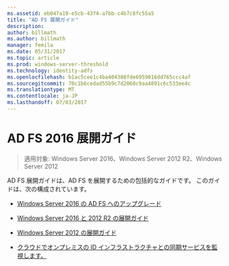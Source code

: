 ```yaml
---
ms.assetid: eb047a19-e5cb-43f4-a7bb-c4b7c8fc55a5
title: "AD FS 展開ガイド"
description: 
author: billmath
ms.author: billmath
manager: femila
ms.date: 05/31/2017
ms.topic: article
ms.prod: windows-server-threshold
ms.technology: identity-adfs
ms.openlocfilehash: b1ac5cee1c4ba404308fde6959016dd765ccc4af
ms.sourcegitcommit: 70c1b6cedad55b9c7d2068c9aa4891c6c533ee4c
ms.translationtype: MT
ms.contentlocale: ja-JP
ms.lasthandoff: 07/03/2017
---
```

# <a name="ad-fs-2016-deployment-guide"></a>AD FS 2016 展開ガイド

>適用対象: Windows Server 2016、Windows Server 2012 R2、Windows Server 2012

AD FS 展開ガイドは、AD FS を展開するための包括的なガイドです。  このガイドは、次の構成されています。

  
* [Windows Server 2016 の AD FS へのアップグレード](Upgrading-to-AD-FS-in-Windows-Server-2016.md)  

* [Windows Server 2016 と 2012 R2 の展開ガイド](Windows-Server-2012-R2-AD-FS-Deployment-Guide.md)

* [Windows Server 2012 の展開ガイド](Windows-Server-2012-AD-FS-Deployment-Guide.md)

* [クラウドでオンプレミスの ID インフラストラクチャとの同期サービスを監視します。](https://azure.microsoft.com/documentation/articles/active-directory-aadconnect-health)
  
